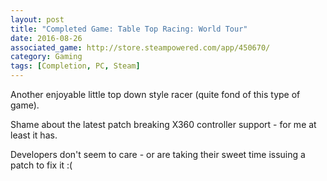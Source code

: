 ```yaml
---
layout: post
title: "Completed Game: Table Top Racing: World Tour"
date: 2016-08-26
associated_game: http://store.steampowered.com/app/450670/
category: Gaming
tags: [Completion, PC, Steam]
---
```


Another enjoyable little top down style racer (quite fond of this type of game).

Shame about the latest patch breaking X360 controller support - for me at least it has.

Developers don't seem to care - or are taking their sweet time issuing a patch to fix it :(